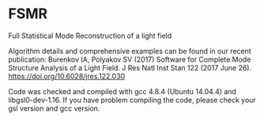 # FSMR
Full Statistical Mode Reconstruction of a light field

Algorithm details and comprehensive examples can be found in our recent publication:
Burenkov IA, Polyakov SV (2017) Software for Complete Mode Structure Analysis of a Light Field. J Res Natl Inst Stan 122 (2017 June 26). https://doi.org/10.6028/jres.122.030

Code was checked and compiled with gcc 4.8.4 (Ubuntu 14.04.4) and libgsl0-dev-1.16.
If you have problem compiling the code, please check your gsl version and gcc version.
